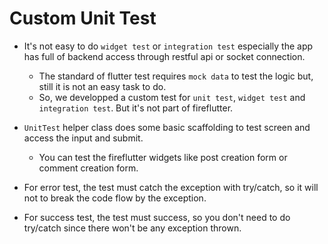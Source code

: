 # Custom Unit Test

- It's not easy to do `widget test` or `integration test` especially the app has full of backend access through restful api or socket connection.
  - The standard of flutter test requires `mock data` to test the logic but, still it is not an easy task to do.
  - So, we developped a custom test for `unit test`, `widget test` and `integration test`. But it's not part of fireflutter.

- `UnitTest` helper class does some basic scaffolding to test screen and access the input and submit.
  - You can test the fireflutter widgets like post creation form or comment creation form.

- For error test, the test must catch the exception with try/catch, so it will not to break the code flow by the exception.
- For success test, the test must success, so you don't need to do try/catch since there won't be any exception thrown.

